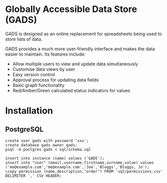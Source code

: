 Globally Accessible Data Store (GADS)
=====================================

GADS is designed as an online replacement for spreadsheets being used to store lists of data.

GADS provides a much more user-friendly interface and makes the data easier to maintain. Its features include:

- Allow multiple users to view and update data simultaneously
- Customise data views by user
- Easy version control
- Approval process for updating data fields
- Basic graph functionality
- Red/Amber/Green calculated status indicators for values

# Installation

## PostgreSQL

```
create user gads with password 'xxx';
create database gads owner gads;
psql -U postgres gads < sql/schema.sql
```

```
insert into instance (name) values ('GADS');
insert into "user" (email,username,firstname,surname,value) values ('me@example.com','me@example.com','Joe','Bloggs','Bloggs, Jo');
\copy permission (name,description,"order") FROM 'sql/permissions.csv' DELIMITER ',' CSV HEADER;
```

